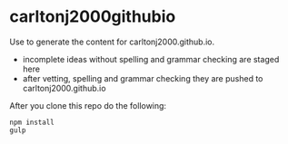 # carltonj2000githubio

Use to generate the content for carltonj2000.github.io.
 - incomplete ideas without spelling and grammar checking are staged here
 - after vetting, spelling and grammar checking they are pushed to
   carltonj2000.github.io

After you clone this repo do the following:
```
npm install
gulp
```
